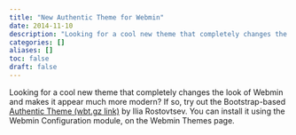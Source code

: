 ```yaml
---
title: "New Authentic Theme for Webmin"
date: 2014-11-10
description: "Looking for a cool new theme that completely changes the look of Webmin and makes it appear much..."
categories: []
aliases: []
toc: false
draft: false
---
```

Looking for a cool new theme that completely changes the look of Webmin and makes it appear much more modern? If so, try out the Bootstrap-based [Authentic Theme (wbt.gz link)][1] by Ilia Rostovtsev. You can install it using the Webmin Configuration module, on the Webmin Themes page.

  [1]: https://rostovtsev.ru/.git/authentic-theme/authentic-theme-latest.wbt.gz
